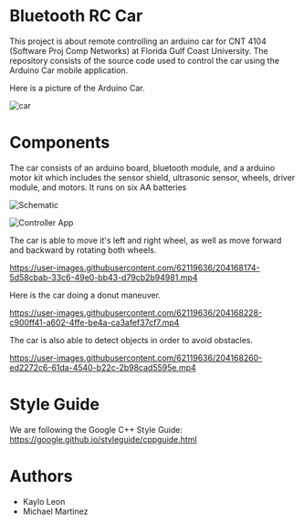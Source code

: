 # Bluetooth RC Car

This project is about remote controlling an arduino car for CNT 4104 (Software Proj Comp Networks) at Florida Gulf Coast University.
The repository consists of the source code used to control the car using the Arduino Car mobile application.

Here is a picture of the Arduino Car. 

![car](https://user-images.githubusercontent.com/62119636/198149432-5438aca7-51e3-4dd8-a316-e84a6e55cacc.jpg)

# Components

The car consists of an arduino board, bluetooth module, and a arduino motor kit which includes the sensor shield, ultrasonic sensor, wheels, driver module, and motors. It runs on six AA batteries

![Schematic](https://user-images.githubusercontent.com/62119636/206289630-d8553d0d-cad6-47a0-9ba1-59624b0d347a.png)

![Controller App](https://user-images.githubusercontent.com/69911814/206289906-dff651ac-b455-4e85-935d-80fd0c16452f.jpg)


The car is able to move it's left and right wheel, as well as move forward and backward by rotating both wheels.

https://user-images.githubusercontent.com/62119636/204168174-5d58cbab-33c6-49e0-bb43-d79cb2b94981.mp4

Here is the car doing a donut maneuver.

https://user-images.githubusercontent.com/62119636/204168228-c900ff41-a602-4ffe-be4a-ca3afef37cf7.mp4

The car is also able to detect objects in order to avoid obstacles.

https://user-images.githubusercontent.com/62119636/204168260-ed2272c6-61da-4540-b22c-2b98cad5595e.mp4


# Style Guide 

We are following the Google C++ Style Guide: 
https://google.github.io/styleguide/cppguide.html

# Authors
* Kaylo Leon
* Michael Martinez
